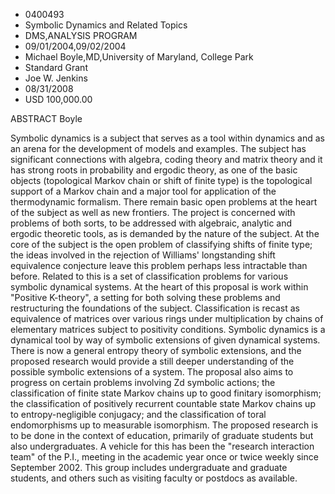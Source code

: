 
* 0400493
* Symbolic Dynamics and Related Topics
* DMS,ANALYSIS PROGRAM
* 09/01/2004,09/02/2004
* Michael Boyle,MD,University of Maryland, College Park
* Standard Grant
* Joe W. Jenkins
* 08/31/2008
* USD 100,000.00

ABSTRACT Boyle

Symbolic dynamics is a subject that serves as a tool within dynamics and as an
arena for the development of models and examples. The subject has significant
connections with algebra, coding theory and matrix theory and it has strong
roots in probability and ergodic theory, as one of the basic objects
(topological Markov chain or shift of finite type) is the topological support of
a Markov chain and a major tool for application of the thermodynamic formalism.
There remain basic open problems at the heart of the subject as well as new
frontiers. The project is concerned with problems of both sorts, to be addressed
with algebraic, analytic and ergodic theoretic tools, as is demanded by the
nature of the subject. At the core of the subject is the open problem of
classifying shifts of finite type; the ideas involved in the rejection of
Williams' longstanding shift equivalence conjecture leave this problem perhaps
less intractable than before. Related to this is a set of classification
problems for various symbolic dynamical systems. At the heart of this proposal
is work within "Positive K-theory", a setting for both solving these problems
and restructuring the foundations of the subject. Classification is recast as
equivalence of matrices over various rings under multiplication by chains of
elementary matrices subject to positivity conditions. Symbolic dynamics is a
dynamical tool by way of symbolic extensions of given dynamical systems. There
is now a general entropy theory of symbolic extensions, and the proposed
research would provide a still deeper understanding of the possible symbolic
extensions of a system. The proposal also aims to progress on certain problems
involving Zd symbolic actions; the classification of finite state Markov chains
up to good finitary isomorphism; the classification of positively recurrent
countable state Markov chains up to entropy-negligible conjugacy; and the
classification of toral endomorphisms up to measurable isomorphism. The proposed
research is to be done in the context of education, primarily of graduate
students but also undergraduates. A vehicle for this has been the "research
interaction team" of the P.I., meeting in the academic year once or twice weekly
since September 2002. This group includes undergraduate and graduate students,
and others such as visiting faculty or postdocs as available.
